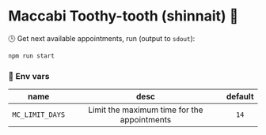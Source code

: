 # Maccabi Toothy-tooth (shinnait) 🦷

🕒 Get next available appointments, run (output to `sdout`):

```sh
npm run start 
```

### 🌲 Env vars

| name                | desc                                        | default   |
|:-----:              |:-------:                                    |:--------:  
| `MC_LIMIT_DAYS`     | Limit the maximum time for the appointments | `14`      |
